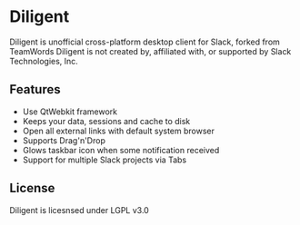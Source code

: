 # Diligent

Diligent is unofficial cross-platform desktop client for Slack, forked from TeamWords
Diligent is not created by, affiliated with, or supported by Slack Technologies, Inc.

## Features

* Use QtWebkit framework
* Keeps your data, sessions and cache to disk
* Open all external links with default system browser
* Supports Drag'n'Drop
* Glows taskbar icon when some notification received
* Support for multiple Slack projects via Tabs

## License

Diligent is licesnsed under LGPL v3.0

